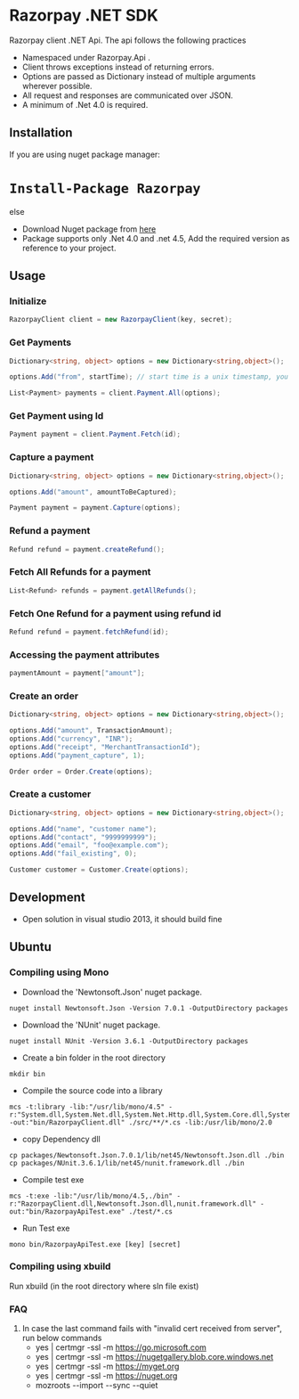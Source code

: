Razorpay .NET SDK
=================  
Razorpay client .NET Api. The api follows the following practices
* Namespaced under Razorpay.Api .
* Client throws exceptions instead of returning errors.
* Options are passed as Dictionary instead of multiple arguments wherever possible.
* All request and responses are communicated over JSON.
* A minimum of .Net 4.0 is required.

Installation
--------
If you are using nuget package manager:

`
Install-Package Razorpay
`
=======

else  
* Download Nuget package from [here](https://www.nuget.org/packages/Razorpay)
* Package supports only .Net 4.0 and .net 4.5, Add the required version as reference to your project.

Usage
-----
### Initialize
```cs
RazorpayClient client = new RazorpayClient(key, secret);
```

### Get Payments
```cs
Dictionary<string, object> options = new Dictionary<string,object>();

options.Add("from", startTime); // start time is a unix timestamp, you can get unix timestamp using                                // Utils.ToUnixTimestamp  method

List<Payment> payments = client.Payment.All(options);
```


### Get Payment using Id
```cs
Payment payment = client.Payment.Fetch(id);
```

### Capture a payment
```cs
Dictionary<string, object> options = new Dictionary<string,object>();

options.Add("amount", amountToBeCaptured); 

Payment payment = payment.Capture(options);
```

### Refund a payment
```cs
Refund refund = payment.createRefund();
```

### Fetch All Refunds for a payment
```cs
List<Refund> refunds = payment.getAllRefunds();
```

### Fetch One Refund for a payment using refund id
```cs
Refund refund = payment.fetchRefund(id);
```

### Accessing the payment attributes
```cs
paymentAmount = payment["amount"];
```

### Create an order
```cs
Dictionary<string, object> options = new Dictionary<string,object>();

options.Add("amount", TransactionAmount); 
options.Add("currency", "INR"); 
options.Add("receipt", "MerchantTransactionId"); 
options.Add("payment_capture", 1); 

Order order = Order.Create(options);
```

### Create a customer
```cs
Dictionary<string, object> options = new Dictionary<string,object>();

options.Add("name", "customer name"); 
options.Add("contact", "9999999999"); 
options.Add("email", "foo@example.com"); 
options.Add("fail_existing", 0); 

Customer customer = Customer.Create(options);
```

Development
-------
* Open solution in visual studio 2013, it should build fine

Ubuntu
------

### Compiling using Mono
* Download the 'Newtonsoft.Json' nuget package.
```
nuget install Newtonsoft.Json -Version 7.0.1 -OutputDirectory packages
```

* Download the 'NUnit' nuget package.
```
nuget install NUnit -Version 3.6.1 -OutputDirectory packages
```

* Create a bin folder in the root directory

```
mkdir bin
```

* Compile the source code into a library  

```
mcs -t:library -lib:"/usr/lib/mono/4.5" -r:"System.dll,System.Net.dll,System.Net.Http.dll,System.Core.dll,System.Xml.dll,System.Xml.Linq.dll,System.Core.dll,./packages/Newtonsoft.Json.7.0.1/lib/net45/Newtonsoft.Json.dll" -out:"bin/RazorpayClient.dll" ./src/**/*.cs -lib:/usr/lib/mono/2.0
```

* copy Dependency dll

```
cp packages/Newtonsoft.Json.7.0.1/lib/net45/Newtonsoft.Json.dll ./bin
cp packages/NUnit.3.6.1/lib/net45/nunit.framework.dll ./bin
```

* Compile test exe

```
mcs -t:exe -lib:"/usr/lib/mono/4.5,./bin" -r:"RazorpayClient.dll,Newtonsoft.Json.dll,nunit.framework.dll" -out:"bin/RazorpayApiTest.exe" ./test/*.cs
```

* Run Test exe  

```
mono bin/RazorpayApiTest.exe [key] [secret]
```


### Compiling using xbuild
Run xbuild (in the root directory where sln file exist)


### FAQ 

1. In case the last command fails with "invalid cert received from server", run below commands
    * yes | certmgr -ssl -m https://go.microsoft.com
    * yes | certmgr -ssl -m https://nugetgallery.blob.core.windows.net
    * yes | certmgr -ssl -m https://myget.org
    * yes | certmgr -ssl -m https://nuget.org
    * mozroots --import --sync --quiet

